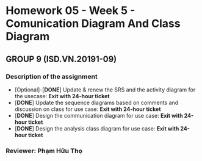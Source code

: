 # Homework 05 - Week 5 - Comunication Diagram And Class Diagram #
## GROUP 9 (ISD.VN.20191-09) ##

### Description of the assignment ###
* [Optional]-[**DONE**] Update & renew the SRS and the activity diagram for the usecase: **Exit with 24-hour ticket**
* [**DONE**] Update the sequence diagrams based on comments and discussion on class for use case: **Exit with 24-hour ticket**
* [**DONE**] Design the communication diagram for use case: **Exit with 24-hour ticket**
* [**DONE**] Design the analysis class diagram for use case: **Exit with 24-hour ticket**
### Reviewer: **Phạm Hữu Thọ**  ###


